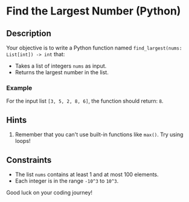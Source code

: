 # Find the Largest Number (Python)

## Description

Your objective is to write a Python function named `find_largest(nums: List[int]) -> int` that:

- Takes a list of integers `nums` as input.
- Returns the largest number in the list.

### Example

For the input list `[3, 5, 2, 8, 6]`, the function should return: `8`.

## Hints

1. Remember that you can't use built-in functions like `max()`. Try using loops!

## Constraints

- The list `nums` contains at least 1 and at most 100 elements.
- Each integer is in the range `-10^3` to `10^3`.

Good luck on your coding journey!

